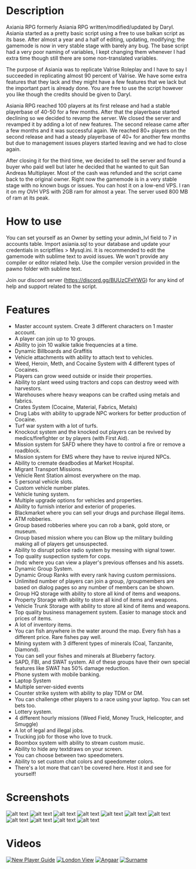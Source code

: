 
# Description

Axiania RPG formerly Asiania RPG written/modified/updated by Daryl. Asiania started as a pretty basic script
using a free to use balkan script as its base. After almost a year and a half of editing, updating, modifying;
the gamemode is now in very stable stage with barely any bug. The base script had a very poor naming
of variables, I kept changing them whenever I had extra time though still there are some non-translated variables.

The purpose of Asiania was to replicate Valrise Roleplay and I have to say I succeeded in replicating
almost 90 percent of Valrise. We have some extra features that they lack and they might have a few features that
we lack but the important part is already done. You are free to use the script however you like though the credits
should be given to Daryl.

Asiania RPG reached 100 players at its first release and had a stable playerbase of 40-50 for a few months. After that
the playerbase started declining so we decided to revamp the server. We closed the server and revamped it by adding
a lot of new features. The second release came after a few months and it was successful again. We reached 80+ players
on the second release and had a steady playerbase of 40+ for another few months but due to management issues players
started leaving and we had to close again.

After closing it for the third time, we decided to sell the server and found a buyer who paid well but later he decided 
that he wanted to quit San Andreas Multiplayer. Most of the cash was refunded and the script came back to the
original owner. Right now the gamemode is in a very stable stage with no known bugs or issues. You can host it
on a low-end VPS. I ran it on my OVH VPS with 2GB ram for almost a year. The server used 800 MB of ram at its peak.

# How to use

You can set yourself as an Owner by setting your admin_lvl field to 7 in accounts table. Import asiania.sql to your database and update your credentials 
in scriptfiles > Mysql.ini. It is recommended to edit the gamemode with sublime text to avoid issues. We won't provide
any compiler or editor related help. Use the compiler version provided in the pawno folder with sublime text.

Join our discord server (https://discord.gg/BUUzCFeYWG) for any kind of help and support related to the script.

# Features

- Master account system. Create 3 different characters on 1 master account.
- A player can join up to 10 groups.
- Ability to join 10 walkie talkie frequencies at a time.
- Dynamic Billboards and Graffitis
- Vehicle attachments with ability to attach text to vehicles.
- Weed, Heroin, Meth, and Cocaine System with 4 different types of Cocaines.
- Players can grow weed outside or inside their properties.
- Ability to plant weed using tractors and cops can destroy weed with harvestors.
- Warehouses where heavy weapons can be crafted using metals and fabrics.
- Crates System (Cocaine, Material, Fabrics, Metals)
- Drug Labs with ability to upgrade NPC workers for better production of Cocaine.
- Turf war system with a lot of turfs.
- Knockout system and the knocked out players can be revived by medics/firefighter or by players (with First Aid).
- Mission system for SAFD where they have to control a fire or remove a roadblock.
- Mission system for EMS where they have to revive injured NPCs.
- Ability to cremate deadbodies at Market Hospital.
- Migrant Transport Missions.
- Vehicle Rent Station almost everywhere on the map.
- 5 personal vehicle slots.
- Custom vehicle number plates.
- Vehicle tuning system.
- Multiple upgrade options for vehicles and properties.
- Ability to furnish interior and exterior of properies.
- Blackmarket where you can sell your drugs and purchase illegal items.
- ATM robberies.
- Group based robberies where you can rob a bank, gold store, or museum.
- Group based mission where you can Blow up the military building making all of players get unsuspected.
- Ability to disrupt police radio system by messing with signal tower.
- Top quality suspection system for cops.
- /mdc where you can view a player's previous offenses and his assets.
- Dynamic Group System.
- Dynamic Group Ranks with every rank having custom permissions.
- Unlimited number of players can join a group, /groupmembers are based on dialog pages so any number of members can be shown.
- Group HQ storage with ability to store all kind of items and weapons.
- Property Storage with ability to store all kind of items and weapons.
- Vehicle Trunk Storage with ability to store all kind of items and weapons.
- Top quality business management system. Easier to manage stock and prices of items.
- A lot of inventory items.
- You can fish anywhere in the water around the map. Every fish has a different price. Rare fishes pay well.
- Mining system with 3 different types of minerals (Coal, Tanzanite, Diamond).
- You can sell your fishes and minerals at Blueberry factory.
- SAPD, FBI, and SWAT system. All of these groups have their own special features like SWAT has 50% damage reduction.
- Phone system with mobile banking. 
- Laptop System
- Multiple server-sided events
- Counter strike system with ability to play TDM or DM.
- You can challenge other players to a race using your laptop. You can set bets too.
- Lottery system.
- 4 different hourly missions (Weed Field, Money Truck, Helicopter, and Smuggle)
- A lot of legal and illegal jobs.
- Trucking job for those who love to truck.
- Boombox system with ability to stream custom music.
- Ability to hide any textdraws on your screen.
- You can choose between two speedometers.
- Ability to set custom chat colors and speedometer colors.
- There's a lot more that can't be covered here. Host it and see for yourself!

# Screenshots
![alt text](https://github.com/Axiania/Asiania-RPG/blob/main/screenshots/sa-mp-080.png?raw=true)
![alt text](https://github.com/Axiania/Asiania-RPG/blob/main/screenshots/sa-mp-081.png?raw=true)
![alt text](https://github.com/Axiania/Asiania-RPG/blob/main/screenshots/sa-mp-082.png?raw=true)
![alt text](https://github.com/Axiania/Asiania-RPG/blob/main/screenshots/sa-mp-083.png?raw=true)
![alt text](https://github.com/Axiania/Asiania-RPG/blob/main/screenshots/sa-mp-084.png?raw=true)
![alt text](https://github.com/Axiania/Asiania-RPG/blob/main/screenshots/sa-mp-085.png?raw=true)
![alt text](https://github.com/Axiania/Asiania-RPG/blob/main/screenshots/sa-mp-086.png?raw=true)
![alt text](https://github.com/Axiania/Asiania-RPG/blob/main/screenshots/sa-mp-087.png?raw=true)
![alt text](https://github.com/Axiania/Asiania-RPG/blob/main/screenshots/sa-mp-088.png?raw=true)
![alt text](https://github.com/Axiania/Asiania-RPG/blob/main/screenshots/sa-mp-089.png?raw=true)
![alt text](https://github.com/Axiania/Asiania-RPG/blob/main/screenshots/sa-mp-090.png?raw=true)

# Videos
[![New Player Guide](https://yt-embed.herokuapp.com/embed?v=ER5MYtb1uSA)](https://www.youtube.com/watch?v=ER5MYtb1uSA "[Axiania RPG] New Player Guide
")
[![London View](https://yt-embed.herokuapp.com/embed?v=FpEOcrYrdSQ)](https://www.youtube.com/watch?v=FpEOcrYrdSQ "[Axiania:RPG] London View
")
[![Angaar](https://yt-embed.herokuapp.com/embed?v=bX-Kj8h9daA)](https://www.youtube.com/watch?v=bX-Kj8h9daA "[Axiania:RPG] Angaar
")
[![Surname](https://yt-embed.herokuapp.com/embed?v=2tNkVeeknyg)](https://www.youtube.com/watch?v=2tNkVeeknyg "[Axiania:RPG] Surname
")
